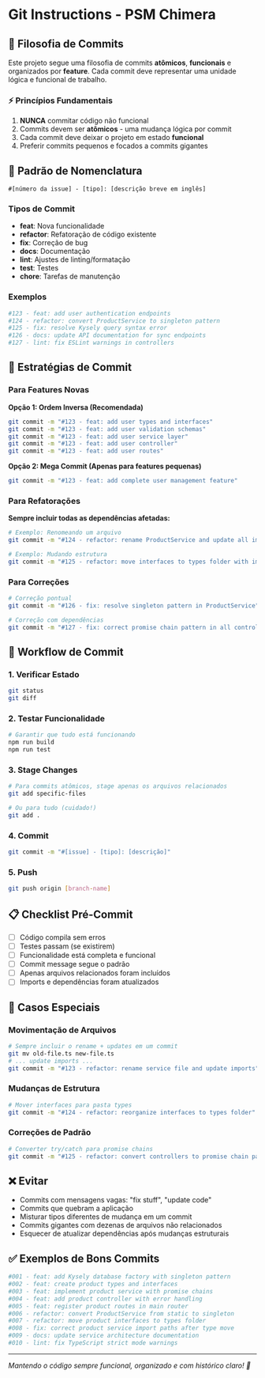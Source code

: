 # Git Instructions - PSM Chimera

## 🎯 Filosofia de Commits

Este projeto segue uma filosofia de commits **atômicos**, **funcionais** e organizados por **feature**. Cada commit deve representar uma unidade lógica e funcional de trabalho.

### ⚡ Princípios Fundamentais

1. **NUNCA** commitar código não funcional
2. Commits devem ser **atômicos** - uma mudança lógica por commit
3. Cada commit deve deixar o projeto em estado **funcional**
4. Preferir commits pequenos e focados a commits gigantes

## 📝 Padrão de Nomenclatura

```
#[número da issue] - [tipo]: [descrição breve em inglês]
```

### Tipos de Commit

- **feat**: Nova funcionalidade
- **refactor**: Refatoração de código existente
- **fix**: Correção de bug
- **docs**: Documentação
- **lint**: Ajustes de linting/formatação
- **test**: Testes
- **chore**: Tarefas de manutenção

### Exemplos

```bash
#123 - feat: add user authentication endpoints
#124 - refactor: convert ProductService to singleton pattern
#125 - fix: resolve Kysely query syntax error
#126 - docs: update API documentation for sync endpoints
#127 - lint: fix ESLint warnings in controllers
```

## 🔄 Estratégias de Commit

### Para Features Novas

**Opção 1: Ordem Inversa (Recomendada)**
```bash
git commit -m "#123 - feat: add user types and interfaces"
git commit -m "#123 - feat: add user validation schemas"  
git commit -m "#123 - feat: add user service layer"
git commit -m "#123 - feat: add user controller"
git commit -m "#123 - feat: add user routes"
```

**Opção 2: Mega Commit (Apenas para features pequenas)**
```bash
git commit -m "#123 - feat: add complete user management feature"
```

### Para Refatorações

**Sempre incluir todas as dependências afetadas:**
```bash
# Exemplo: Renomeando um arquivo
git commit -m "#124 - refactor: rename ProductService and update all imports"

# Exemplo: Mudando estrutura
git commit -m "#125 - refactor: move interfaces to types folder with import updates"
```

### Para Correções

```bash
# Correção pontual
git commit -m "#126 - fix: resolve singleton pattern in ProductService"

# Correção com dependências
git commit -m "#127 - fix: correct promise chain pattern in all controllers"
```

## 🚀 Workflow de Commit

### 1. Verificar Estado
```bash
git status
git diff
```

### 2. Testar Funcionalidade
```bash
# Garantir que tudo está funcionando
npm run build
npm run test
```

### 3. Stage Changes
```bash
# Para commits atômicos, stage apenas os arquivos relacionados
git add specific-files

# Ou para tudo (cuidado!)
git add .
```

### 4. Commit
```bash
git commit -m "#[issue] - [tipo]: [descrição]"
```

### 5. Push
```bash
git push origin [branch-name]
```

## 📋 Checklist Pré-Commit

- [ ] Código compila sem erros
- [ ] Testes passam (se existirem)
- [ ] Funcionalidade está completa e funcional
- [ ] Commit message segue o padrão
- [ ] Apenas arquivos relacionados foram incluídos
- [ ] Imports e dependências foram atualizados

## 🔧 Casos Especiais

### Movimentação de Arquivos
```bash
# Sempre incluir o rename + updates em um commit
git mv old-file.ts new-file.ts
# ... update imports ...
git commit -m "#123 - refactor: rename service file and update imports"
```

### Mudanças de Estrutura
```bash
# Mover interfaces para pasta types
git commit -m "#124 - refactor: reorganize interfaces to types folder"
```

### Correções de Padrão
```bash
# Converter try/catch para promise chains
git commit -m "#125 - refactor: convert controllers to promise chain pattern"
```

## ❌ Evitar

- Commits com mensagens vagas: "fix stuff", "update code"
- Commits que quebram a aplicação
- Misturar tipos diferentes de mudança em um commit
- Commits gigantes com dezenas de arquivos não relacionados
- Esquecer de atualizar dependências após mudanças estruturais

## ✅ Exemplos de Bons Commits

```bash
#001 - feat: add Kysely database factory with singleton pattern
#002 - feat: create product types and interfaces  
#003 - feat: implement product service with promise chains
#004 - feat: add product controller with error handling
#005 - feat: register product routes in main router
#006 - refactor: convert ProductService from static to singleton
#007 - refactor: move product interfaces to types folder
#008 - fix: correct product service import paths after type move
#009 - docs: update service architecture documentation
#010 - lint: fix TypeScript strict mode warnings
```

---

*Mantendo o código sempre funcional, organizado e com histórico claro! 🎯*
